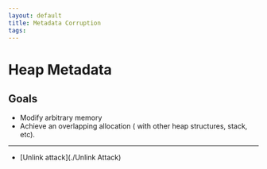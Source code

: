 ```yaml
---
layout: default
title: Metadata Corruption
tags:
---
```

# Heap Metadata

## Goals

- Modify arbitrary memory
- Achieve an overlapping allocation ( with other heap structures, stack, etc).


---
- [Unlink attack](./Unlink Attack)
